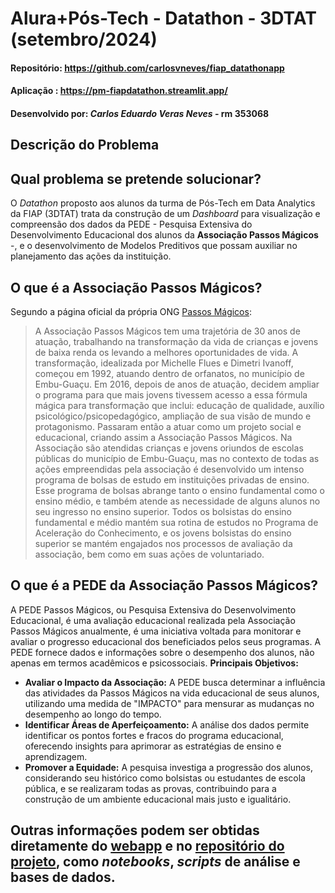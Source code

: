 # **Alura+Pós-Tech - Datathon - 3DTAT (setembro/2024)** 

#### __Repositório__: https://github.com/carlosvneves/fiap_datathonapp

#### __Aplicação__ : https://pm-fiapdatathon.streamlit.app/


#### Desenvolvido por: *Carlos Eduardo Veras Neves* - rm 353068


## Descrição do Problema
            
## Qual problema se pretende solucionar?

O _Datathon_ proposto aos alunos da turma de Pós-Tech em Data Analytics da FIAP (3DTAT) trata da construção de um _Dashboard_ para visualização e compreensão dos dados da PEDE - Pesquisa Extensiva do Desenvolvimento Educacional dos alunos da **Associação Passos Mágicos** -, e o desenvolvimento de Modelos Preditivos que possam auxiliar no planejamento das ações da instituição. 

## O que é a Associação Passos Mágicos?

Segundo a página oficial da própria ONG [Passos Mágicos](https://passosmagicos.org.br/):
> A Associação Passos Mágicos tem uma trajetória de 30 anos de atuação, trabalhando na transformação da vida de crianças e jovens de baixa renda os levando a melhores oportunidades de vida.
A transformação, idealizada por Michelle Flues e Dimetri Ivanoff, começou em 1992, atuando dentro de orfanatos, no município de Embu-Guaçu.
Em 2016, depois de anos de atuação, decidem ampliar o programa para que mais jovens tivessem acesso a essa fórmula mágica para transformação que inclui: educação de qualidade, auxílio psicológico/psicopedagógico, ampliação de sua visão de mundo e protagonismo. Passaram então a atuar como um projeto social e educacional, criando assim a Associação Passos Mágicos.
Na Associação são atendidas crianças e jovens oriundos de escolas públicas do município de Embu-Guaçu, mas no contexto de todas as ações empreendidas pela associação é desenvolvido um intenso programa de bolsas de estudo em instituições privadas de ensino. Esse programa de bolsas abrange tanto o ensino fundamental como o ensino médio, e também atende as necessidade de alguns alunos no seu ingresso no ensino superior. Todos os bolsistas do ensino fundamental e médio mantém sua rotina de estudos no Programa de Aceleração do Conhecimento, e os jovens bolsistas do ensino superior se mantém engajados nos processos de avaliação da associação, bem como em suas ações de voluntariado. 

## O que é a PEDE da Associação Passos Mágicos?

A PEDE Passos Mágicos, ou Pesquisa Extensiva do Desenvolvimento Educacional, é uma avaliação educacional realizada pela Associação Passos Mágicos anualmente, é uma iniciativa voltada para monitorar e avaliar o progresso educacional dos beneficiados pelos seus programas. A PEDE fornece dados e informações sobre o desempenho dos alunos, não apenas em termos acadêmicos e psicossociais.
**Principais Objetivos:**
* **Avaliar o Impacto da Associação:**  A PEDE busca determinar a influência das atividades da Passos Mágicos na vida educacional de seus alunos, utilizando uma medida de "IMPACTO" para mensurar as mudanças no desempenho ao longo do tempo.
* **Identificar Áreas de Aperfeiçoamento:**  A análise dos dados permite identificar os pontos fortes e fracos do programa educacional, oferecendo insights para aprimorar as estratégias de ensino e aprendizagem.
* **Promover a Equidade:** A pesquisa investiga a progressão dos alunos, considerando seu histórico como bolsistas ou estudantes de escola pública, e se realizaram todas as provas, contribuindo para a construção de um ambiente educacional mais justo e igualitário.

## Outras informações podem ser obtidas diretamente do [webapp](https://pm-fiapdatathon.streamlit.app/) e no [repositório do projeto](https://github.com/carlosvneves/fiap_datathonapp), como _notebooks_, _scripts_ de análise e bases de dados.
